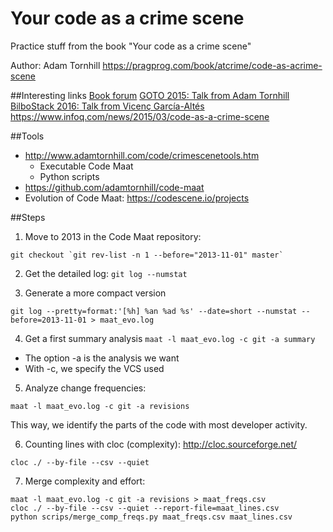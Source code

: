 # Your code as a crime scene
Practice stuff from the book "Your code as a crime scene"

Author: Adam Tornhill
https://pragprog.com/book/atcrime/code-as-acrime-scene


##Interesting links
[Book forum](https://forums.pragprog.com/forums/367)
[GOTO 2015: Talk from Adam Tornhill](https://www.youtube.com/watch?v=TfZmuS01CN)
[BilboStack 2016: Talk from Vicenç García-Altés](https://vimeo.com/154470784)
https://www.infoq.com/news/2015/03/code-as-a-crime-scene

##Tools
* http://www.adamtornhill.com/code/crimescenetools.htm
  * Executable Code Maat
  * Python scripts
* https://github.com/adamtornhill/code-maat
* Evolution of Code Maat: https://codescene.io/projects


##Steps
1. Move to 2013 in the Code Maat repository:
```
git checkout `git rev-list -n 1 --before="2013-11-01" master`
```

2. Get the detailed log:
`git log --numstat`

3. Generate a more compact version
```
git log --pretty=format:'[%h] %an %ad %s' --date=short --numstat --before=2013-11-01 > maat_evo.log
```

4. Get a first summary analysis
`maat -l maat_evo.log -c git -a summary`
* The option -a is the analysis we want
* With -c, we specify the VCS used

5. Analyze change frequencies:
```
maat -l maat_evo.log -c git -a revisions
```
This way, we identify the parts of the code with most developer activity.

6. Counting lines with cloc (complexity):
http://cloc.sourceforge.net/
```
cloc ./ --by-file --csv --quiet
```

7. Merge complexity and effort:
```
maat -l maat_evo.log -c git -a revisions > maat_freqs.csv
cloc ./ --by-file --csv --quiet --report-file=maat_lines.csv
python scrips/merge_comp_freqs.py maat_freqs.csv maat_lines.csv
 ```